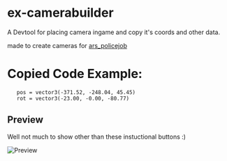 # ex-camerabuilder
A Devtool for placing camera ingame and copy it's coords and other data.

made to create cameras for [ars_policejob](https://github.com/Arius-Scripts/ars_policejob)

# Copied Code Example:

```
   pos = vector3(-371.52, -248.04, 45.45) 
   rot = vector3(-23.00, -0.00, -80.77)
```

## Preview

Well not much to show other than these instuctional buttons :)

![Preview](https://i.ibb.co/FwXjByR/image.png)
